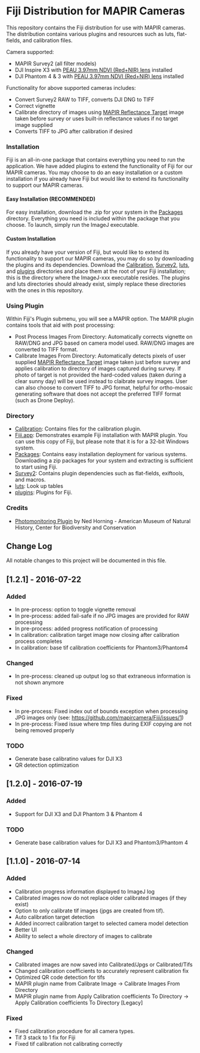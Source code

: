 # Fiji Distribution for MAPIR Cameras
This repository contains the Fiji distribution for use with MAPIR cameras. The distribution contains various plugins and resources such as luts, flat-fields, and calibration files.

Camera supported:
- MAPIR Survey2 (all filter models)
- DJI Inspire X3 with [PEAU 3.97mm NDVI (Red+NIR) lens](http://www.peauproductions.com/products/gp39728) installed
- DJI Phantom 4 & 3 with [PEAU 3.97mm NDVI (Red+NIR) lens](http://www.peauproductions.com/products/gp39728) installed

Functionality for above supported cameras includes:
- Convert Survey2 RAW to TIFF, converts DJI DNG to TIFF
- Correct vignette
- Calibrate directory of images using [MAPIR Reflectance Target](http://www.mapir.camera/collections/accessories/products/mapir-camera-calibration-ground-target-package) image taken before survey or uses built-in reflectance values if no target image supplied
- Converts TIFF to JPG after calibration if desired

### Installation
Fiji is an all-in-one package that contains everything you need to run the application. We have added plugins to extend the functionality of Fiji for our MAPIR cameras. You may choose to do an easy installation or a custom installation if you already have Fiji but would like to extend its functionality to support our MAPIR cameras.

#### Easy Installation (RECOMMENDED)
For easy installation, download the .zip for your system in the [Packages](/Packages) directory. Everything you need is included within the package that you choose. To launch, simply run the ImageJ executable.

#### Custom Installation
If you already have your version of Fiji, but would like to extend its functionality to support our MAPIR cameras, you may do so by downloading the plugins and its dependencies. Download the [Calibration](/Calibration), [Survey2](/Survey2), [luts](/luts), and [plugins](/plugins) directories and place them at the root of your Fiji installation; this is the directory where the ImageJ-xxx executable resides. The plugins and luts directories should already exist, simply replace these directories with the ones in this repository.

### Using Plugin
Within Fiji's Plugin submenu, you will see a MAPIR option. The MAPIR plugin contains tools that aid with post processing:
- Post Process Images From Directory: Automatically corrects vignette on RAW/DNG and JPG based on camera model used. RAW/DNG images are converted to TIFF format.
- Calibrate Images From Directory: Automatically detects pixels of user supplied [MAPIR Reflectance Target](http://www.mapir.camera/collections/accessories/products/mapir-camera-calibration-ground-target-package) image taken just before survey and applies calibration to directory of images captured during survey. If photo of target is not provided the hard-coded values (taken during a clear sunny day) will be used instead to claibrate survey images. User can also choose to convert TIFF to JPG format, helpful for ortho-mosaic generating software that does not accept the preferred TIFF format (such as Drone Deploy).

### Directory
- [Calibration](/Calibration): Contains files for the calibration plugin.
- [Fiji.app](/Fiji.app): Demonstrates example Fiji installation with MAPIR plugin. You can use this copy of Fiji, but please note that it is for a 32-bit Windows system.
- [Packages](/Packages): Contains easy installation deployment for various systems. Downloading a zip packages for your system and extracting is sufficient to start using Fiji.
- [Survey2](/Survey2): Contains plugin dependencies such as flat-fields, exiftools, and macros.
- [luts](/luts): Look up tables
- [plugins](/plugins): Plugins for Fiji. 

### Credits
 - [Photomonitoring Plugin](https://github.com/nedhorning/PhotoMonitoringPlugin) by Ned Horning - American Museum of Natural History, Center for Biodiversity and Conservation

## Change Log
All notable changes to this project will be documented in this file.

## [1.2.1] - 2016-07-22
### Added
- In pre-process: option to toggle vignette removal
- In pre-process: added fail-safe if no JPG images are provided for RAW processing
- In pre-process: added progress notification of processing
- In calibration: calibration target image now closing after calibration process completes
- In calibration: base tif calibration coefficients for Phantom3/Phantom4

### Changed
- In pre-process: cleaned up output log so that extraneous information is not shown anymore

### Fixed
- In pre-process: Fixed index out of bounds exception when processing JPG images only (see: https://github.com/mapircamera/Fiji/issues/1)
- In pre-process: Fixed issue where tmp files during EXIF copying are not being removed properly

### TODO
- Generate base calibratino values for DJI X3
- QR detection optimization

## [1.2.0] - 2016-07-19
### Added
- Support for DJI X3 and DJI Phantom 3 & Phantom 4

### TODO
- Generate base calibration values for DJI X3 and Phantom3/Phantom 4

## [1.1.0] - 2016-07-14
### Added
- Calibration progress information displayed to ImageJ log
- Calibrated images now do not replace older calibrated images (if they exist)
- Option to only calibrate tif images (jpgs are created from tif).
- Auto calibration target detection
- Added incorrect calibration target to selected camera model detection
- Better UI
- Ability to select a whole directory of images to calibrate

### Changed
- Calibrated images are now saved into Calibrated/Jpgs or Calibrated/Tifs
- Changed calibration coefficients to accurately represent calibration fix
- Optimized QR code detection for tifs
- MAPIR plugin name from Calibrate Image -> Calibrate Images From Directory
- MAPIR plugin name from Apply Calibration coefficients To Directory -> Apply Calibration coefficients To Directory [Legacy]

### Fixed
- Fixed calibration procedure for all camera types.
- Tif 3 stack to 1 fix for Fiji
- Fixed tif calibration not calibrating correctly
